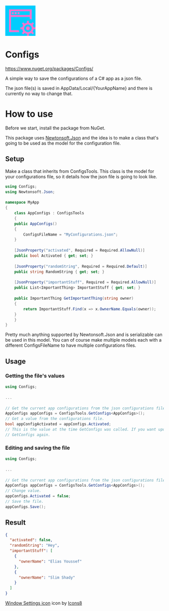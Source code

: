 ![Configs icon](/Configs/Assets/icons8-window-settings-96.png)

# Configs

https://www.nuget.org/packages/Configs/

A simple way to save the configurations of a C# app as a json file.

The json file(s) is saved in AppData/Local/{YourAppName} and there is currently no way to change that.

# How to use

Before we start, install the package from NuGet.

This package uses [Newtonsoft.Json](https://github.com/JamesNK/Newtonsoft.Json) and the idea is to make a class that's
going to be used as the model for the configuration file.

## Setup

Make a class that inherits from ConfigsTools. This class is the model for your configurations file, so it details how
the json file is going to look like.

```C#
using Configs;
using Newtonsoft.Json;

namespace MyApp
{
    class AppConfigs : ConfigsTools
    {
	public AppConfigs()
	{
	    ConfigsFileName = "MyConfigurations.json";
	}

	[JsonProperty("activated", Required = Required.AllowNull)]
	public bool Activated { get; set; }

	[JsonProperty("randomString", Required = Required.Default)]
	public string RandomString { get; set; }

	[JsonProperty("importantStuff", Required = Required.AllowNull)]
	public List<ImportantThing> ImportantStuff { get; set; }

	public ImportantThing GetImportantThing(string owner)
	{
	    return ImportantStuff.Find(x => x.OwnerName.Equals(owner));
	}
    }
}
```

Pretty much anything supported by Newtonsoft.Json and is serializable can be used in this model. You can of course make
multiple models each with a different ConfigsFileName to have multiple configurations files.

## Usage

### Getting the file's values

```C#
using Configs;

...

// Get the current app configurations from the json configurations file.
AppConfigs appConfigs = ConfigsTools.GetConfigs<AppConfigs>();
// Get a value from the configurations file.
bool appConfigActivated = appConfigs.Activated;
// This is the value at the time GetConfigs was called. If you want updated values then you have to call
// GetConfigs again.
```

### Editing and saving the file

```C#
using Configs;

...

// Get the current app configurations from the json configurations file.
AppConfigs appConfigs = ConfigsTools.GetConfigs<AppConfigs>();
// Change value.
appConfigs.Activated = false;
// Save the file.
appConfigs.Save();
```

## Result

```json
{
  "activated": false,
  "randomString": "Hey",
  "importantStuff": [
    {
      "ownerName": "Elias Youssef"
    },
    {
      "ownerName": "Slim Shady"
    }
  ]
}
```

<a target="_blank" href="https://icons8.com/icons/set/window-settings">Window Settings icon</a> icon
by <a target="_blank" href="https://icons8.com">Icons8</a>

